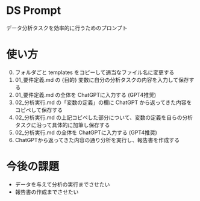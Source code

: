 # DS Prompt

データ分析タスクを効率的に行うためのプロンプト

# 使い方
0. フォルダごと templates をコピーして適当なファイル名に変更する
0. 01_要件定義.md の {目的} 変数に自分の分析タスクの内容を入力して保存する
0. 01_要件定義.md の全体を ChatGPTに入力する (GPT4推奨)
0. 02_分析実行.md の「変数の定義」の欄に ChatGPT から返ってきた内容をコピペして保存する
0. 02_分析実行.md の上記コピペした部分について、変数の定義を自らの分析タスクに沿って具体的に加筆し保存する
0. 02_分析実行.md の全体を ChatGPTに入力する (GPT4推奨)
0. ChatGPTから返ってきた内容の通り分析を実行し、報告書を作成する


# 今後の課題
- データを与えて分析の実行までさせたい
- 報告書の作成までさせたい